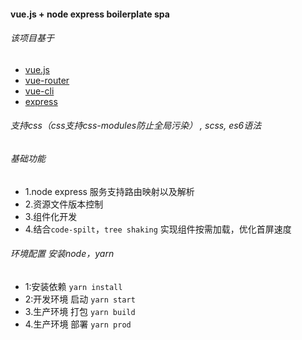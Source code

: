 #### vue.js + node express boilerplate spa
###### 该项目基于
 * [vue.js](https://cn.vuejs.org/index.html) 
 * [vue-router](https://router.vuejs.org/zh/)
 * [vue-cli](https://cli.vuejs.org/)
 * [express](https://expressjs.com/zh-cn/) 
###### 支持css（css支持css-modules防止全局污染） , scss, es6语法
###### 基础功能
 * 1.node express 服务支持路由映射以及解析
 * 2.资源文件版本控制
 * 3.组件化开发
 * 4.结合`code-spilt`，`tree shaking` 实现组件按需加载，优化首屏速度 
 
###### 环境配置 安装node，yarn
* 1:安装依赖 `yarn install`  
* 2:开发环境 启动  `yarn start`
* 3.生产环境 打包 `yarn build`
* 4.生产环境 部署 `yarn prod`

   